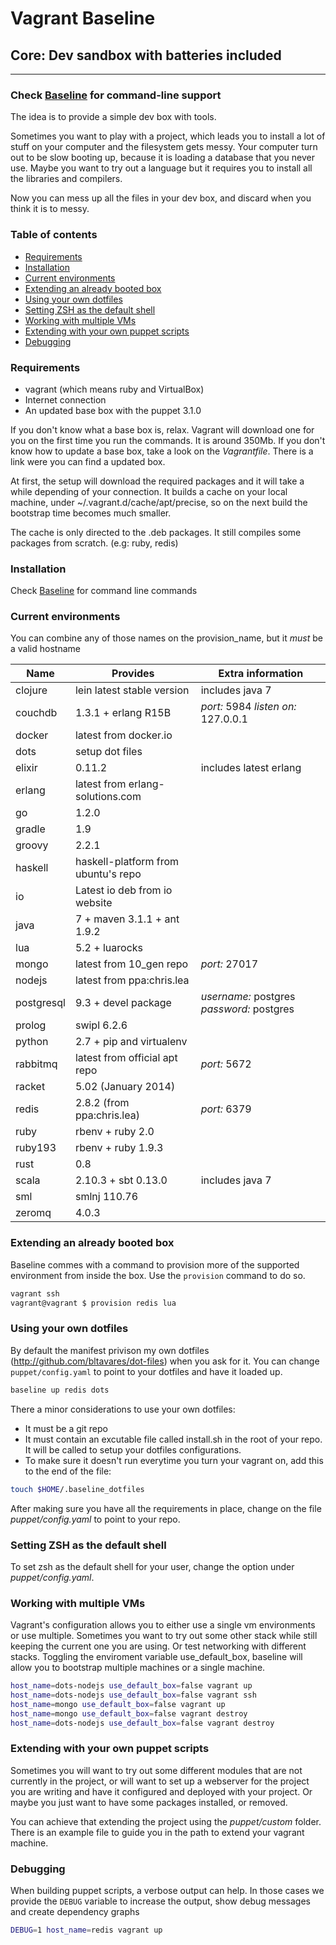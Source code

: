 # Vagrant Baseline
## Core: Dev sandbox with batteries included
---

### Check [Baseline](https://github.com/bltavares/baseline) for command-line support

The idea is to provide a simple dev box with tools.

Sometimes you want to play with a project, which leads you to install a lot of stuff on your computer and the filesystem gets messy.
Your computer turn out to be slow booting up, because it is loading a database that you never use.
Maybe you want to try out a language but it requires you to install all the libraries and compilers.

Now you can mess up all the files in your dev box, and discard when you think it is to messy.

### Table of contents
  - [Requirements](#requirements)
  - [Installation](#installation)
  - [Current environments](#current-environments)
  - [Extending an already booted box](#extending-an-already-booted-box)
  - [Using your own dotfiles](#using-your-own-dotfiles)
  - [Setting ZSH as the default shell](#setting-zsh-as-the-default-shell)
  - [Working with multiple VMs](#working-with-multiple-vms)
  - [Extending with your own puppet scripts](#extending-with-your-own-puppet-scripts)
  - [Debugging](#debugging)

### Requirements

* vagrant (which means ruby and VirtualBox)
* Internet connection
* An updated base box with the puppet 3.1.0

If you don't know what a base box is, relax. Vagrant will download one for you on the first time you run the commands. It is around 350Mb.
If you don't know how to update a base box, take a look on the _Vagrantfile_. There is a link were you can find a updated box.

At first, the setup will download the required packages and it will take a while depending of your connection.
It builds a cache on your local machine, under ~/.vagrant.d/cache/apt/precise, so on the next build the bootstrap time becomes much smaller.

The cache is only directed to the .deb packages. It still compiles some packages from scratch. (e.g: ruby, redis)

### Installation

Check [Baseline](https://github.com/bltavares/baseline) for command line commands

### Current environments
You can combine any of those names on the provision\_name, but it *must* be a valid hostname

| Name       | Provides                            | Extra information                         |
| ---        | ---                                 | ---                                       |
| clojure    | lein latest stable version          | includes java 7                           |
| couchdb    | 1.3.1 + erlang R15B                 | *port:* 5984 *listen on:* 127.0.0.1       |
| docker     | latest from docker.io               |                                           |
| dots       | setup dot files                     |                                           |
| elixir     | 0.11.2                              | includes latest erlang                    |
| erlang     | latest from erlang-solutions.com    |                                           |
| go         | 1.2.0                               |                                           |
| gradle     | 1.9                                 |                                           |
| groovy     | 2.2.1                               |                                           |
| haskell    | haskell-platform from ubuntu's repo |                                           |
| io         | Latest io deb from io website       |                                           |
| java       | 7 + maven 3.1.1 + ant 1.9.2         |                                           |
| lua        | 5.2 + luarocks                      |                                           |
| mongo      | latest from 10\_gen repo            | *port:* 27017                             |
| nodejs     | latest from ppa:chris.lea           |                                           |
| postgresql | 9.3 + devel package                 | *username:* postgres *password:* postgres |
| prolog     | swipl 6.2.6                         |                                           |
| python     | 2.7 + pip and virtualenv            |                                           |
| rabbitmq   | latest from official apt repo       | *port:* 5672                              |
| racket     | 5.02 (January 2014)                 |                                           |
| redis      | 2.8.2 (from ppa:chris.lea)          | *port:* 6379                              |
| ruby       | rbenv + ruby 2.0                    |                                           |
| ruby193    | rbenv + ruby 1.9.3                  |                                           |
| rust       | 0.8                                 |                                           |
| scala      | 2.10.3 + sbt 0.13.0                 | includes java 7                           |
| sml        | smlnj 110.76                        |                                           |
| zeromq     | 4.0.3                               |                                           |


### Extending an already booted box

Baseline commes with a command to provision more of the supported environment from inside the box.
Use the `provision` command to do so.

```bash
vagrant ssh
vagrant@vagrant $ provision redis lua
```

### Using your own dotfiles

By default the manifest privison my own dotfiles (http://github.com/bltavares/dot-files) when you ask for it. You can change `puppet/config.yaml` to point to your dotfiles and have it loaded up.

```bash
baseline up redis dots
```

There a minor considerations to use your own dotfiles:

* It must be a git repo
* It must contain an excutable file called install.sh in the root of your repo. It will be called to setup your dotfiles configurations.
* To make sure it doesn't run everytime you turn your vagrant on, add this to the end of the file:

```bash
touch $HOME/.baseline_dotfiles
```
    
After making sure you have all the requirements in place, change on the file _puppet/config.yaml_ to point to your repo.

### Setting ZSH as the default shell

To set zsh as the default shell for your user, change the option under _puppet/config.yaml_.

### Working with multiple VMs

Vagrant's configuration allows you to either use a single vm environments or use multiple.
Sometimes you want to try out some other stack while still keeping the current one you are using. Or test networking with different stacks.
Toggling the enviroment variable use_default_box, baseline will allow you to bootstrap multiple machines or a single machine.

```bash
host_name=dots-nodejs use_default_box=false vagrant up
host_name=dots-nodejs use_default_box=false vagrant ssh
host_name=mongo use_default_box=false vagrant up
host_name=mongo use_default_box=false vagrant destroy
host_name=dots-nodejs use_default_box=false vagrant destroy
```


### Extending with your own puppet scripts

Sometimes you will want to try out some different modules that are not currently in the project, or will want to set up a webserver for the project you are writing and have it configured and deployed with your project.
Or maybe you just want to have some packages installed, or removed.

You can achieve that extending the project using the _puppet/custom_ folder. There is an example file to guide you in the path to extend your vagrant machine.

### Debugging

When building puppet scripts, a verbose output can help. In those cases we provide the `DEBUG` variable to increase the output, show debug messages and create dependency graphs

```bash
DEBUG=1 host_name=redis vagrant up
```
